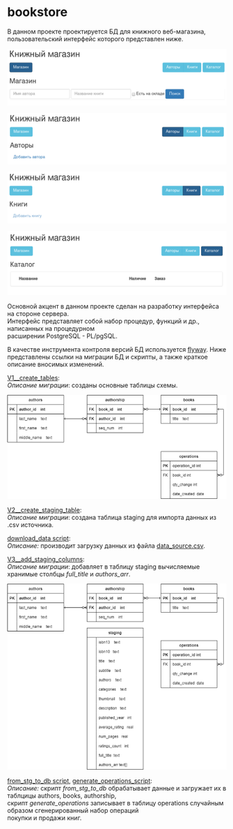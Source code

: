 # bookstore
В данном проекте проектируется БД для книжного веб-магазина, пользовательский интерфейс которого представлен ниже.<br>

![](/pics/shop_ui.png)

![](/pics/authors_ui.png)

![](/pics/books_ui.png)

![](/pics/catalog_ui.png)

Основной акцент в данном проекте сделан на разработку интерфейса на стороне сервера.<br>
Интерфейс представляет собой набор процедур, функций и др., написанных на процедурном<br>
расширении PostgreSQL - PL/pgSQL.

В качестве инструмента контроля версий БД используется [flyway](https://flywaydb.org/). Ниже<br>
представлены ссылки на миграции БД и скрипты, а также краткое описание вносимых изменений.

[V1__create_tables](/V1__create_tables.pgsql):<br>
*Описание миграции*: созданы основные таблицы схемы.<br>

![](/pics/V1_db_schema.drawio.png)

[V2__create_staging_table](/V2__create_staging_table.pgsql):<br>
*Описание миграции*: создана таблица staging для импорта данных из .csv источника.<br>

[download_data script](scripts/download_data.pgsql):<br>
*Описание:* производит загрузку данных из файла [data_source.csv](/data_source.csv).

[V3__add_staging_columns](/V3__add_staging_columns.pgsql):<br>
*Описание миграции*: добавляет в таблицу staging вычисляемые хранимые столбцы *full_title* и *authors_arr*.<br>

![](/pics/V2-V3_db_schema.drawio.png)

[from_stg_to_db script](scripts/from_stg_to_db.pgsql), [generate_operations_script](scripts/generate_operations.pgsql):<br>
*Описание:* скрипт *from_stg_to_db* обрабатывает данные и загружает их в таблцицы authors, books, authorship, <br>
скрипт *generate_operations* записывает в таблицу operations случайным образом сгенерированный набор операций <br> 
покупки и продажи книг.

